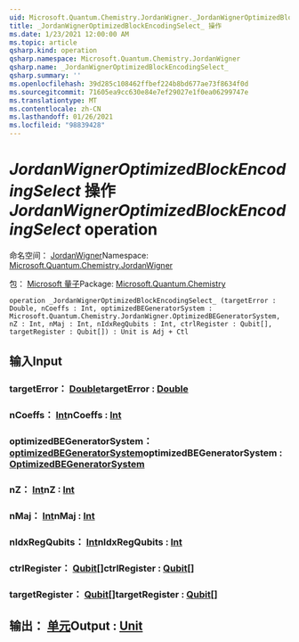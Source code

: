 ```yaml
---
uid: Microsoft.Quantum.Chemistry.JordanWigner._JordanWignerOptimizedBlockEncodingSelect_
title: _JordanWignerOptimizedBlockEncodingSelect_ 操作
ms.date: 1/23/2021 12:00:00 AM
ms.topic: article
qsharp.kind: operation
qsharp.namespace: Microsoft.Quantum.Chemistry.JordanWigner
qsharp.name: _JordanWignerOptimizedBlockEncodingSelect_
qsharp.summary: ''
ms.openlocfilehash: 39d285c108462ffbef224b8bd677ae73f8634f0d
ms.sourcegitcommit: 71605ea9cc630e84e7ef29027e1f0ea06299747e
ms.translationtype: MT
ms.contentlocale: zh-CN
ms.lasthandoff: 01/26/2021
ms.locfileid: "98839428"
---
```

# <a name="_jordanwigneroptimizedblockencodingselect_-operation"></a><span data-ttu-id="d9d44-102">_JordanWignerOptimizedBlockEncodingSelect_ 操作</span><span class="sxs-lookup"><span data-stu-id="d9d44-102">_JordanWignerOptimizedBlockEncodingSelect_ operation</span></span>

<span data-ttu-id="d9d44-103">命名空间： [JordanWigner](xref:Microsoft.Quantum.Chemistry.JordanWigner)</span><span class="sxs-lookup"><span data-stu-id="d9d44-103">Namespace: [Microsoft.Quantum.Chemistry.JordanWigner](xref:Microsoft.Quantum.Chemistry.JordanWigner)</span></span>

<span data-ttu-id="d9d44-104">包： [Microsoft 量子](https://nuget.org/packages/Microsoft.Quantum.Chemistry)</span><span class="sxs-lookup"><span data-stu-id="d9d44-104">Package: [Microsoft.Quantum.Chemistry](https://nuget.org/packages/Microsoft.Quantum.Chemistry)</span></span>




```qsharp
operation _JordanWignerOptimizedBlockEncodingSelect_ (targetError : Double, nCoeffs : Int, optimizedBEGeneratorSystem : Microsoft.Quantum.Chemistry.JordanWigner.OptimizedBEGeneratorSystem, nZ : Int, nMaj : Int, nIdxRegQubits : Int, ctrlRegister : Qubit[], targetRegister : Qubit[]) : Unit is Adj + Ctl
```


## <a name="input"></a><span data-ttu-id="d9d44-105">输入</span><span class="sxs-lookup"><span data-stu-id="d9d44-105">Input</span></span>

### <a name="targeterror--double"></a><span data-ttu-id="d9d44-106">targetError： [Double](xref:microsoft.quantum.lang-ref.double)</span><span class="sxs-lookup"><span data-stu-id="d9d44-106">targetError : [Double](xref:microsoft.quantum.lang-ref.double)</span></span>




### <a name="ncoeffs--int"></a><span data-ttu-id="d9d44-107">nCoeffs： [Int](xref:microsoft.quantum.lang-ref.int)</span><span class="sxs-lookup"><span data-stu-id="d9d44-107">nCoeffs : [Int](xref:microsoft.quantum.lang-ref.int)</span></span>




### <a name="optimizedbegeneratorsystem--optimizedbegeneratorsystem"></a><span data-ttu-id="d9d44-108">optimizedBEGeneratorSystem： [optimizedBEGeneratorSystem](xref:Microsoft.Quantum.Chemistry.JordanWigner.OptimizedBEGeneratorSystem)</span><span class="sxs-lookup"><span data-stu-id="d9d44-108">optimizedBEGeneratorSystem : [OptimizedBEGeneratorSystem](xref:Microsoft.Quantum.Chemistry.JordanWigner.OptimizedBEGeneratorSystem)</span></span>




### <a name="nz--int"></a><span data-ttu-id="d9d44-109">nZ： [Int](xref:microsoft.quantum.lang-ref.int)</span><span class="sxs-lookup"><span data-stu-id="d9d44-109">nZ : [Int](xref:microsoft.quantum.lang-ref.int)</span></span>




### <a name="nmaj--int"></a><span data-ttu-id="d9d44-110">nMaj： [Int](xref:microsoft.quantum.lang-ref.int)</span><span class="sxs-lookup"><span data-stu-id="d9d44-110">nMaj : [Int](xref:microsoft.quantum.lang-ref.int)</span></span>




### <a name="nidxregqubits--int"></a><span data-ttu-id="d9d44-111">nIdxRegQubits： [Int](xref:microsoft.quantum.lang-ref.int)</span><span class="sxs-lookup"><span data-stu-id="d9d44-111">nIdxRegQubits : [Int](xref:microsoft.quantum.lang-ref.int)</span></span>




### <a name="ctrlregister--qubit"></a><span data-ttu-id="d9d44-112">ctrlRegister： [Qubit](xref:microsoft.quantum.lang-ref.qubit)[]</span><span class="sxs-lookup"><span data-stu-id="d9d44-112">ctrlRegister : [Qubit](xref:microsoft.quantum.lang-ref.qubit)[]</span></span>




### <a name="targetregister--qubit"></a><span data-ttu-id="d9d44-113">targetRegister： [Qubit](xref:microsoft.quantum.lang-ref.qubit)[]</span><span class="sxs-lookup"><span data-stu-id="d9d44-113">targetRegister : [Qubit](xref:microsoft.quantum.lang-ref.qubit)[]</span></span>





## <a name="output--unit"></a><span data-ttu-id="d9d44-114">输出： [单元](xref:microsoft.quantum.lang-ref.unit)</span><span class="sxs-lookup"><span data-stu-id="d9d44-114">Output : [Unit](xref:microsoft.quantum.lang-ref.unit)</span></span>

